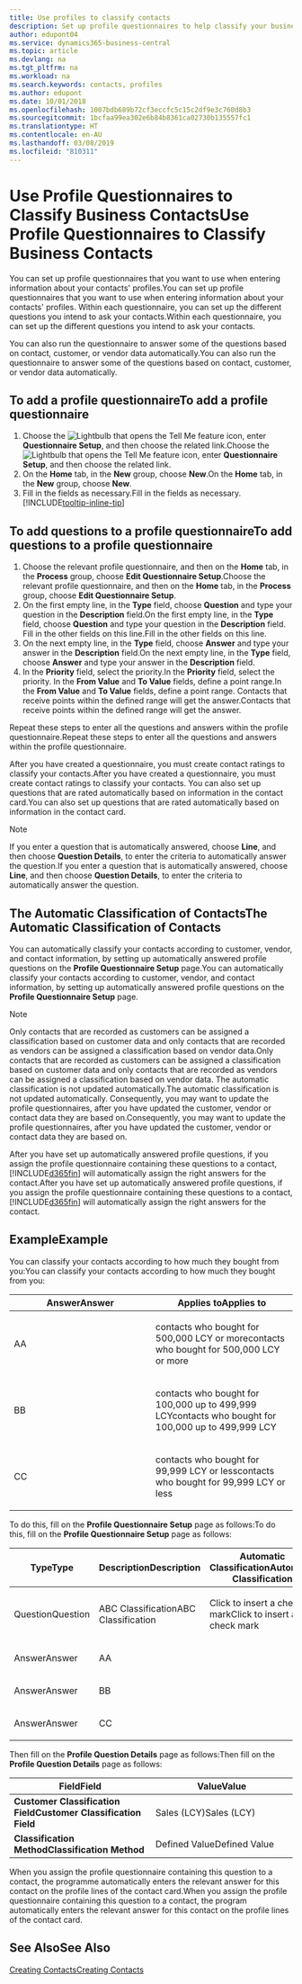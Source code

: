 ```yaml
---
title: Use profiles to classify contacts
description: Set up profile questionnaires to help classify your business contacts
author: edupont04
ms.service: dynamics365-business-central
ms.topic: article
ms.devlang: na
ms.tgt_pltfrm: na
ms.workload: na
ms.search.keywords: contacts, profiles
ms.author: edupont
ms.date: 10/01/2018
ms.openlocfilehash: 1007bdb689b72cf3eccfc5c15c2df9e3c760d8b3
ms.sourcegitcommit: 1bcfaa99ea302e6b84b8361ca02730b135557fc1
ms.translationtype: HT
ms.contentlocale: en-AU
ms.lasthandoff: 03/08/2019
ms.locfileid: "810311"
---
```

# <a name="use-profile-questionnaires-to-classify-business-contacts"></a><span data-ttu-id="599a7-103">Use Profile Questionnaires to Classify Business Contacts</span><span class="sxs-lookup"><span data-stu-id="599a7-103">Use Profile Questionnaires to Classify Business Contacts</span></span>
<span data-ttu-id="599a7-104">You can set up profile questionnaires that you want to use when entering information about your contacts' profiles.</span><span class="sxs-lookup"><span data-stu-id="599a7-104">You can set up profile questionnaires that you want to use when entering information about your contacts' profiles.</span></span> <span data-ttu-id="599a7-105">Within each questionnaire, you can set up the different questions you intend to ask your contacts.</span><span class="sxs-lookup"><span data-stu-id="599a7-105">Within each questionnaire, you can set up the different questions you intend to ask your contacts.</span></span>  

<span data-ttu-id="599a7-106">You can also run the questionnaire to answer some of the questions based on contact, customer, or vendor data automatically.</span><span class="sxs-lookup"><span data-stu-id="599a7-106">You can also run the questionnaire to answer some of the questions based on contact, customer, or vendor data automatically.</span></span>  

## <a name="to-add-a-profile-questionnaire"></a><span data-ttu-id="599a7-107">To add a profile questionnaire</span><span class="sxs-lookup"><span data-stu-id="599a7-107">To add a profile questionnaire</span></span>
1.  <span data-ttu-id="599a7-108">Choose the ![Lightbulb that opens the Tell Me feature](media/ui-search/search_small.png "Tell me what you want to do") icon, enter **Questionnaire Setup**, and then choose the related link.</span><span class="sxs-lookup"><span data-stu-id="599a7-108">Choose the ![Lightbulb that opens the Tell Me feature](media/ui-search/search_small.png "Tell me what you want to do") icon, enter **Questionnaire Setup**, and then choose the related link.</span></span>  
2.  <span data-ttu-id="599a7-109">On the **Home** tab, in the **New** group, choose **New**.</span><span class="sxs-lookup"><span data-stu-id="599a7-109">On the **Home** tab, in the **New** group, choose **New**.</span></span>  
3.  <span data-ttu-id="599a7-110">Fill in the fields as necessary.</span><span class="sxs-lookup"><span data-stu-id="599a7-110">Fill in the fields as necessary.</span></span> [!INCLUDE[tooltip-inline-tip](includes/tooltip-inline-tip_md.md)]  

## <a name="to-add-questions-to-a-profile-questionnaire"></a><span data-ttu-id="599a7-111">To add questions to a profile questionnaire</span><span class="sxs-lookup"><span data-stu-id="599a7-111">To add questions to a profile questionnaire</span></span>
1.  <span data-ttu-id="599a7-112">Choose the relevant profile questionnaire, and then on the **Home** tab, in the **Process** group, choose **Edit Questionnaire Setup**.</span><span class="sxs-lookup"><span data-stu-id="599a7-112">Choose the relevant profile questionnaire, and then on the **Home** tab, in the **Process** group, choose **Edit Questionnaire Setup**.</span></span>  
2.  <span data-ttu-id="599a7-113">On the first empty line, in the **Type** field, choose **Question** and type your question in the **Description** field.</span><span class="sxs-lookup"><span data-stu-id="599a7-113">On the first empty line, in the **Type** field, choose **Question** and type your question in the **Description** field.</span></span> <span data-ttu-id="599a7-114">Fill in the other fields on this line.</span><span class="sxs-lookup"><span data-stu-id="599a7-114">Fill in the other fields on this line.</span></span>  
3.  <span data-ttu-id="599a7-115">On the next empty line, in the **Type** field, choose **Answer** and type your answer in the **Description** field.</span><span class="sxs-lookup"><span data-stu-id="599a7-115">On the next empty line, in the **Type** field, choose **Answer** and type your answer in the **Description** field.</span></span>  
4.  <span data-ttu-id="599a7-116">In the **Priority** field, select the priority.</span><span class="sxs-lookup"><span data-stu-id="599a7-116">In the **Priority** field, select the priority.</span></span> <span data-ttu-id="599a7-117">In the **From Value** and **To Value** fields, define a point range.</span><span class="sxs-lookup"><span data-stu-id="599a7-117">In the **From Value** and **To Value** fields, define a point range.</span></span> <span data-ttu-id="599a7-118">Contacts that receive points within the defined range will get the answer.</span><span class="sxs-lookup"><span data-stu-id="599a7-118">Contacts that receive points within the defined range will get the answer.</span></span>  

<span data-ttu-id="599a7-119">Repeat these steps to enter all the questions and answers within the profile questionnaire.</span><span class="sxs-lookup"><span data-stu-id="599a7-119">Repeat these steps to enter all the questions and answers within the profile questionnaire.</span></span>

<span data-ttu-id="599a7-120">After you have created a questionnaire, you must create contact ratings to classify your contacts.</span><span class="sxs-lookup"><span data-stu-id="599a7-120">After you have created a questionnaire, you must create contact ratings to classify your contacts.</span></span> <span data-ttu-id="599a7-121">You can also set up questions that are rated automatically based on information in the contact card.</span><span class="sxs-lookup"><span data-stu-id="599a7-121">You can also set up questions that are rated automatically based on information in the contact card.</span></span>  

> [!NOTE]
> <span data-ttu-id="599a7-122">If you enter a question that is automatically answered, choose <STRONG>Line</STRONG>, and then choose <STRONG>Question Details</STRONG>, to enter the criteria to automatically answer the question.</span><span class="sxs-lookup"><span data-stu-id="599a7-122">If you enter a question that is automatically answered, choose <STRONG>Line</STRONG>, and then choose <STRONG>Question Details</STRONG>, to enter the criteria to automatically answer the question.</span></span>

## <a name="the-automatic-classification-of-contacts"></a><span data-ttu-id="599a7-123">The Automatic Classification of Contacts</span><span class="sxs-lookup"><span data-stu-id="599a7-123">The Automatic Classification of Contacts</span></span>
<span data-ttu-id="599a7-124">You can automatically classify your contacts according to customer, vendor, and contact information, by setting up automatically answered profile questions on the **Profile Questionnaire Setup** page.</span><span class="sxs-lookup"><span data-stu-id="599a7-124">You can automatically classify your contacts according to customer, vendor, and contact information, by setting up automatically answered profile questions on the **Profile Questionnaire Setup** page.</span></span>  

> [!NOTE]
> <span data-ttu-id="599a7-125">Only contacts that are recorded as customers can be assigned a classification based on customer data and only contacts that are recorded as vendors can be assigned a classification based on vendor data.</span><span class="sxs-lookup"><span data-stu-id="599a7-125">Only contacts that are recorded as customers can be assigned a classification based on customer data and only contacts that are recorded as vendors can be assigned a classification based on vendor data.</span></span> <span data-ttu-id="599a7-126">The automatic classification is not updated automatically.</span><span class="sxs-lookup"><span data-stu-id="599a7-126">The automatic classification is not updated automatically.</span></span> <span data-ttu-id="599a7-127">Consequently, you may want to update the profile questionnaires, after you have updated the customer, vendor or contact data they are based on.</span><span class="sxs-lookup"><span data-stu-id="599a7-127">Consequently, you may want to update the profile questionnaires, after you have updated the customer, vendor or contact data they are based on.</span></span>  

<span data-ttu-id="599a7-128">After you have set up automatically answered profile questions, if you assign the profile questionnaire containing these questions to a contact, [!INCLUDE[d365fin](includes/d365fin_md.md)] will automatically assign the right answers for the contact.</span><span class="sxs-lookup"><span data-stu-id="599a7-128">After you have set up automatically answered profile questions, if you assign the profile questionnaire containing these questions to a contact, [!INCLUDE[d365fin](includes/d365fin_md.md)] will automatically assign the right answers for the contact.</span></span>  

## <a name="example"></a><span data-ttu-id="599a7-129">Example</span><span class="sxs-lookup"><span data-stu-id="599a7-129">Example</span></span>
<span data-ttu-id="599a7-130">You can classify your contacts according to how much they bought from you:</span><span class="sxs-lookup"><span data-stu-id="599a7-130">You can classify your contacts according to how much they bought from you:</span></span>

<table>
<colgroup>
<col style="width: 50%" />
<col style="width: 50%" />
</colgroup>
<thead>
<tr class="header">
<th><span data-ttu-id="599a7-131"><strong>Answer</strong></span><span class="sxs-lookup"><span data-stu-id="599a7-131"><strong>Answer</strong></span></span></th>
<th><span data-ttu-id="599a7-132"><strong>Applies to</strong></span><span class="sxs-lookup"><span data-stu-id="599a7-132"><strong>Applies to</strong></span></span></th>
</tr>
</thead>
<tbody>
<tr class="odd">
<td><p><span data-ttu-id="599a7-133">A</span><span class="sxs-lookup"><span data-stu-id="599a7-133">A</span></span></p></td>
<td><p><span data-ttu-id="599a7-134">contacts who bought for 500,000 LCY or more</span><span class="sxs-lookup"><span data-stu-id="599a7-134">contacts who bought for 500,000 LCY or more</span></span></p></td>
</tr>
<tr class="even">
<td><p><span data-ttu-id="599a7-135">B</span><span class="sxs-lookup"><span data-stu-id="599a7-135">B</span></span></p></td>
<td><p><span data-ttu-id="599a7-136">contacts who bought for 100,000 up to 499,999 LCY</span><span class="sxs-lookup"><span data-stu-id="599a7-136">contacts who bought for 100,000 up to 499,999 LCY</span></span></p></td>
</tr>
<tr class="odd">
<td><p><span data-ttu-id="599a7-137">C</span><span class="sxs-lookup"><span data-stu-id="599a7-137">C</span></span></p></td>
<td><p><span data-ttu-id="599a7-138">contacts who bought for 99,999 LCY or less</span><span class="sxs-lookup"><span data-stu-id="599a7-138">contacts who bought for 99,999 LCY or less</span></span></p></td>
</tr>
</tbody>
</table>

<span data-ttu-id="599a7-139">To do this, fill on the **Profile Questionnaire Setup** page as follows:</span><span class="sxs-lookup"><span data-stu-id="599a7-139">To do this, fill on the **Profile Questionnaire Setup** page as follows:</span></span>


<table>
<colgroup>
<col style="width: 20%" />
<col style="width: 20%" />
<col style="width: 20%" />
<col style="width: 20%" />
<col style="width: 20%" />
</colgroup>
<thead>
<tr class="header">
<th><span data-ttu-id="599a7-140"><strong>Type</strong></span><span class="sxs-lookup"><span data-stu-id="599a7-140"><strong>Type</strong></span></span></th>
<th><span data-ttu-id="599a7-141"><strong>Description</strong></span><span class="sxs-lookup"><span data-stu-id="599a7-141"><strong>Description</strong></span></span></th>
<th><span data-ttu-id="599a7-142"><strong>Automatic Classification</strong></span><span class="sxs-lookup"><span data-stu-id="599a7-142"><strong>Automatic Classification</strong></span></span></th>
<th><span data-ttu-id="599a7-143"><strong>From Value</strong></span><span class="sxs-lookup"><span data-stu-id="599a7-143"><strong>From Value</strong></span></span></th>
<th><span data-ttu-id="599a7-144"><strong>To Value</strong></span><span class="sxs-lookup"><span data-stu-id="599a7-144"><strong>To Value</strong></span></span></th>
</tr>
</thead>
<tbody>
<tr class="odd">
<td><p><span data-ttu-id="599a7-145">Question</span><span class="sxs-lookup"><span data-stu-id="599a7-145">Question</span></span></p></td>
<td><p><span data-ttu-id="599a7-146">ABC Classification</span><span class="sxs-lookup"><span data-stu-id="599a7-146">ABC Classification</span></span></p></td>
<td><p><span data-ttu-id="599a7-147">Click to insert a check mark</span><span class="sxs-lookup"><span data-stu-id="599a7-147">Click to insert a check mark</span></span></p></td>
<td><p> </p></td>
<td><p> </p></td>
</tr>
<tr class="even">
<td><p><span data-ttu-id="599a7-148">Answer</span><span class="sxs-lookup"><span data-stu-id="599a7-148">Answer</span></span></p></td>
<td><p><span data-ttu-id="599a7-149">A</span><span class="sxs-lookup"><span data-stu-id="599a7-149">A</span></span></p></td>
<td><p> </p></td>
<td><p><span data-ttu-id="599a7-150">500,000</span><span class="sxs-lookup"><span data-stu-id="599a7-150">500,000</span></span></p></td>
<td><p> </p></td>
</tr>
<tr class="odd">
<td><p><span data-ttu-id="599a7-151">Answer</span><span class="sxs-lookup"><span data-stu-id="599a7-151">Answer</span></span></p></td>
<td><p><span data-ttu-id="599a7-152">B</span><span class="sxs-lookup"><span data-stu-id="599a7-152">B</span></span></p></td>
<td><p> </p></td>
<td><p><span data-ttu-id="599a7-153">100,000</span><span class="sxs-lookup"><span data-stu-id="599a7-153">100,000</span></span></p></td>
<td><p><span data-ttu-id="599a7-154">499,999</span><span class="sxs-lookup"><span data-stu-id="599a7-154">499,999</span></span></p></td>
</tr>
<tr class="even">
<td><p><span data-ttu-id="599a7-155">Answer</span><span class="sxs-lookup"><span data-stu-id="599a7-155">Answer</span></span></p></td>
<td><p><span data-ttu-id="599a7-156">C</span><span class="sxs-lookup"><span data-stu-id="599a7-156">C</span></span></p></td>
<td><p> </p></td>
<td><p> </p></td>
<td><p><span data-ttu-id="599a7-157">99,999</span><span class="sxs-lookup"><span data-stu-id="599a7-157">99,999</span></span></p></td>
</tr>
</tbody>
</table>

<span data-ttu-id="599a7-158">Then fill on the **Profile Question Details** page as follows:</span><span class="sxs-lookup"><span data-stu-id="599a7-158">Then fill on the **Profile Question Details** page as follows:</span></span>
<table>
<colgroup>
<col style="width: 50%" />
<col style="width: 50%" />
</colgroup>
<thead>
<tr class="header">
<th><span data-ttu-id="599a7-159"><strong>Field</strong></span><span class="sxs-lookup"><span data-stu-id="599a7-159"><strong>Field</strong></span></span></th>
<th><span data-ttu-id="599a7-160"><strong>Value</strong></span><span class="sxs-lookup"><span data-stu-id="599a7-160"><strong>Value</strong></span></span></th>
</tr>
</thead>
<tbody>
<tr>
<td><span data-ttu-id="599a7-161"><strong>Customer Classification Field</strong></span><span class="sxs-lookup"><span data-stu-id="599a7-161"><strong>Customer Classification Field</strong></span></span></td>
<td><span data-ttu-id="599a7-162"><emphasis>Sales (LCY)</emphasis></span><span class="sxs-lookup"><span data-stu-id="599a7-162"><emphasis>Sales (LCY)</emphasis></span></span></td>
</tr>
<tr>
<td><span data-ttu-id="599a7-163"><strong>Classification Method</strong></span><span class="sxs-lookup"><span data-stu-id="599a7-163"><strong>Classification Method</strong></span></span></td>
<td><span data-ttu-id="599a7-164"><emphasis>Defined Value</emphasis></span><span class="sxs-lookup"><span data-stu-id="599a7-164"><emphasis>Defined Value</emphasis></span></span></td>
</tr>
</tbody>
</table>

<span data-ttu-id="599a7-165">When you assign the profile questionnaire containing this question to a contact, the programme automatically enters the relevant answer for this contact on the profile lines of the contact card.</span><span class="sxs-lookup"><span data-stu-id="599a7-165">When you assign the profile questionnaire containing this question to a contact, the program automatically enters the relevant answer for this contact on the profile lines of the contact card.</span></span>

## <a name="see-also"></a><span data-ttu-id="599a7-166">See Also</span><span class="sxs-lookup"><span data-stu-id="599a7-166">See Also</span></span>
[<span data-ttu-id="599a7-167">Creating Contacts</span><span class="sxs-lookup"><span data-stu-id="599a7-167">Creating Contacts</span></span>](marketing-create-contact-companies.md)  
